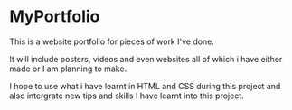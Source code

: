 # MyPortfolio
This is a website portfolio for pieces of work I've done.

It will include posters, videos and even websites all of which i have either made or I am planning to make.

I hope to use what i have learnt in HTML and CSS during this project and also intergrate new tips and skills I have learnt into this project.
 